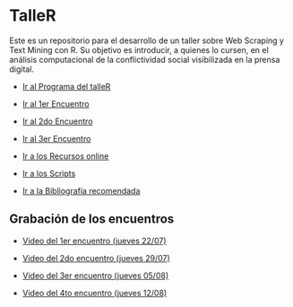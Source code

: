 # TalleR

Este es un repositorio para el desarrollo de un taller sobre Web
Scraping y Text Mining con R. Su objetivo es introducir, a quienes lo
cursen, en el análisis computacional de la conflictividad social
visibilizada en la prensa digital.

-   [Ir al Programa del
    talleR](https://github.com/agusnieto77/TalleR/blob/main/Programa.md)

-   [Ir al 1er
    Encuentro](https://github.com/agusnieto77/TalleR/blob/main/encuentros/Primer_encuentro.md)

-   [Ir al 2do
    Encuentro](https://github.com/agusnieto77/TalleR/blob/main/encuentros/Segundo_encuentro.md)

-   [Ir al 3er
    Encuentro](https://github.com/agusnieto77/TalleR/blob/main/encuentros/Tercer_encuentro.md)

-   [Ir a los Recursos
    online](https://github.com/agusnieto77/TalleR/blob/main/recursos/recursos_online.md)

-   [Ir a los
    Scripts](https://github.com/agusnieto77/TalleR/tree/main/scripts)

-   [Ir a la Bibliografía
    recomendada](https://github.com/agusnieto77/TalleR/blob/main/Bibliografia.md)

## Grabación de los encuentros

-   [Video del 1er encuentro (jueves
    22/07)](https://youtu.be/rdqbaU2oFw0)

-   [Video del 2do encuentro (jueves
    29/07)](https://youtu.be/Ks2A6rqrgEo)

-   [Video del 3er encuentro (jueves
    05/08)](https://youtu.be/u7mK1ktYL08)

-   [Video del 4to encuentro (jueves
    12/08)](https://youtu.be/jcuWz-HuJHY)
